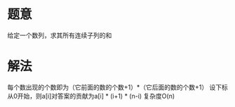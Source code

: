 # 题意

给定一个数列，求其所有连续子列的和

# 解法

每个数出现的个数即为（它前面的数的个数+1）*（它后面的数的个数+1）
设下标从0开始，则a[i]对答案的贡献为a[i] * (i+1) * (n-i)
复杂度O(n)